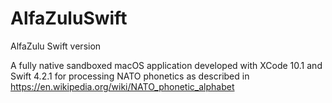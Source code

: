 # AlfaZuluSwift
AlfaZulu Swift version

A fully native sandboxed macOS application developed with XCode 10.1 and Swift 4.2.1 for processing NATO phonetics as described in https://en.wikipedia.org/wiki/NATO_phonetic_alphabet
